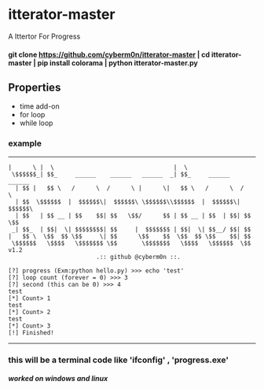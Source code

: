 # itterator-master
A Ittertor For Progress

#### git clone https://github.com/cyberm0n/itterator-master | cd itterator-master | pip install colorama | python itterator-master.py

## Properties

- time add-on
- for loop
- while loop

### example 

______________________________________________________________________________
``` ______   __                                    __                         
|      \ |  \                                  |  \                        
 \$$$$$$_| $$_     ______    ______   ______  _| $$_     ______    ______  
  | $$ |   $$ \   /      \  /      \ |      \|   $$ \   /      \  /      \ 
  | $$  \$$$$$$  |  $$$$$$\|  $$$$$$\ \$$$$$$\\$$$$$$  |  $$$$$$\|  $$$$$$\
  | $$   | $$ __ | $$    $$| $$   \$$/      $$ | $$ __ | $$  | $$| $$   \$$
 _| $$_  | $$|  \| $$$$$$$$| $$     |  $$$$$$$ | $$|  \| $$__/ $$| $$      
|   $$ \  \$$  $$ \$$     \| $$      \$$    $$  \$$  $$ \$$    $$| $$      
 \$$$$$$   \$$$$   \$$$$$$$ \$$       \$$$$$$$   \$$$$   \$$$$$$  \$$   v1.2
                         .:: github @cyberm0n ::.

[?] progress (Exm:python hello.py) >>> echo 'test'
[?] loop count (forever = 0) >>> 3
[?] second (this can be 0) >>> 4
test
[*] Count> 1
test
[*] Count> 2
test
[*] Count> 3
[!] Finished!
```
______________________________________________________________________________

### this will be a terminal code like 'ifconfig' , 'progress.exe'

##### worked on windows and linux
